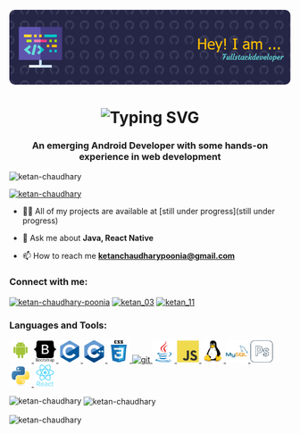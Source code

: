 [![MasterHead](github-header-image.png)](https://ketan-chaudhary.io)
<div align="center">
    <h1>
        <img src="https://readme-typing-svg.herokuapp.com?font=Jetbrains+mono&size=25&duration=4000&color=33FF33&center=true&vCenter=true&width=435&lines=Hey..+I'm+Ketan+Chaudhary;This+is.my+Github..;" alt="Typing SVG"/>
    </h1>
</div>


<!-- <h1 align="center">Hi 👋, I'm Ketan Chaudhary</h1>-->
<h3 align="center">An emerging Android Developer with some hands-on experience in web development
</h3>
<!-- <img align="right" alt="image" width="400" src="https://cdn.dribbble.com/users/1059583/screenshots/4171367/coding-freak.gif"> -->

<p align="left"> <img src="https://komarev.com/ghpvc/?username=ketan-chaudhary&label=Profile%20views&color=0e75b6&style=flat" alt="ketan-chaudhary" /> </p>

<p align="left"> <a href="https://github.com/ryo-ma/github-profile-trophy"><img src="https://github-profile-trophy.vercel.app/?username=ketan-chaudhary" alt="ketan-chaudhary" /></a> </p>

- 👨‍💻 All of my projects are available at [still under progress](still under progress)

- 💬 Ask me about **Java, React Native**

- 📫 How to reach me **ketanchaudharypoonia@gmail.com**

<h3 align="left">Connect with me:</h3>
<p align="left">
<a href="https://linkedin.com/in/ketan-chaudhary-poonia" target="blank"><img align="center" src="https://raw.githubusercontent.com/rahuldkjain/github-profile-readme-generator/master/src/images/icons/Social/linked-in-alt.svg" alt="ketan-chaudhary-poonia" height="30" width="40" /></a>
<a href="https://www.codechef.com/users/ketan_03" target="blank"><img align="center" src="https://cdn.jsdelivr.net/npm/simple-icons@3.1.0/icons/codechef.svg" alt="ketan_03" height="30" width="40" /></a>
<a href="https://www.leetcode.com/ketan_11" target="blank"><img align="center" src="https://raw.githubusercontent.com/rahuldkjain/github-profile-readme-generator/master/src/images/icons/Social/leet-code.svg" alt="ketan_11" height="30" width="40" /></a>
</p>



<h3 align="left">Languages and Tools:</h3>
<p align="left"> <a href="https://developer.android.com" target="_blank" rel="noreferrer"> <img src="https://raw.githubusercontent.com/devicons/devicon/master/icons/android/android-original-wordmark.svg" alt="android" width="40" height="40"/> </a> <a href="https://getbootstrap.com" target="_blank" rel="noreferrer"> <img src="https://raw.githubusercontent.com/devicons/devicon/master/icons/bootstrap/bootstrap-plain-wordmark.svg" alt="bootstrap" width="40" height="40"/> </a> <a href="https://www.cprogramming.com/" target="_blank" rel="noreferrer"> <img src="https://raw.githubusercontent.com/devicons/devicon/master/icons/c/c-original.svg" alt="c" width="40" height="40"/> </a> <a href="https://www.w3schools.com/cpp/" target="_blank" rel="noreferrer"> <img src="https://raw.githubusercontent.com/devicons/devicon/master/icons/cplusplus/cplusplus-original.svg" alt="cplusplus" width="40" height="40"/> </a> <a href="https://www.w3schools.com/css/" target="_blank" rel="noreferrer"> <img src="https://raw.githubusercontent.com/devicons/devicon/master/icons/css3/css3-original-wordmark.svg" alt="css3" width="40" height="40"/> </a> <a href="https://git-scm.com/" target="_blank" rel="noreferrer"> <img src="https://www.vectorlogo.zone/logos/git-scm/git-scm-icon.svg" alt="git" width="40" height="40"/> </a> <a href="https://www.java.com" target="_blank" rel="noreferrer"> <img src="https://raw.githubusercontent.com/devicons/devicon/master/icons/java/java-original.svg" alt="java" width="40" height="40"/> </a> <a href="https://developer.mozilla.org/en-US/docs/Web/JavaScript" target="_blank" rel="noreferrer"> <img src="https://raw.githubusercontent.com/devicons/devicon/master/icons/javascript/javascript-original.svg" alt="javascript" width="40" height="40"/> </a> <a href="https://www.linux.org/" target="_blank" rel="noreferrer"> <img src="https://raw.githubusercontent.com/devicons/devicon/master/icons/linux/linux-original.svg" alt="linux" width="40" height="40"/> </a> <a href="https://www.mysql.com/" target="_blank" rel="noreferrer"> <img src="https://raw.githubusercontent.com/devicons/devicon/master/icons/mysql/mysql-original-wordmark.svg" alt="mysql" width="40" height="40"/> </a> <a href="https://www.photoshop.com/en" target="_blank" rel="noreferrer"> <img src="https://raw.githubusercontent.com/devicons/devicon/master/icons/photoshop/photoshop-line.svg" alt="photoshop" width="40" height="40"/> </a> <a href="https://www.python.org" target="_blank" rel="noreferrer"> <img src="https://raw.githubusercontent.com/devicons/devicon/master/icons/python/python-original.svg" alt="python" width="40" height="40"/> </a> <a href="https://reactjs.org/" target="_blank" rel="noreferrer"> <img src="https://raw.githubusercontent.com/devicons/devicon/master/icons/react/react-original-wordmark.svg" alt="react" width="40" height="40"/> </a> </p>

<p><img align="left" src="https://github-readme-stats.vercel.app/api/top-langs?username=ketan-chaudhary&show_icons=true&locale=en&layout=compact" alt="ketan-chaudhary" /></p>

<p>&nbsp;<img align="center" src="https://github-readme-stats.vercel.app/api?username=ketan-chaudhary&show_icons=true&locale=en" alt="ketan-chaudhary" /></p>

<p><img align="center" src="https://github-readme-streak-stats.herokuapp.com/?user=ketan-chaudhary&" alt="ketan-chaudhary" /></p>
